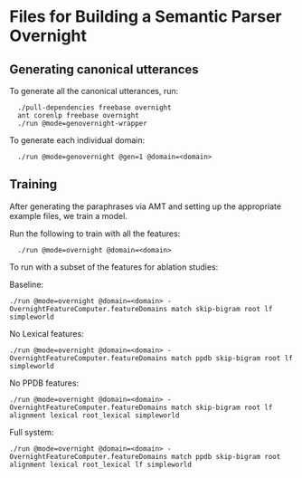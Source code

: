 # Files for Building a Semantic Parser Overnight

## Generating canonical utterances

To generate all the canonical utterances, run:

      ./pull-dependencies freebase overnight
      ant corenlp freebase overnight
      ./run @mode=genovernight-wrapper

To generate each individual domain:

      ./run @mode=genovernight @gen=1 @domain=<domain>

## Training

After generating the paraphrases via AMT and setting up the appropriate example
files, we train a model.

Run the following to train with all the features:

      ./run @mode=overnight @domain=<domain>

To run with a subset of the features for ablation studies:

Baseline:

    ./run @mode=overnight @domain=<domain> -OvernightFeatureComputer.featureDomains match skip-bigram root lf simpleworld

No Lexical features:

    ./run @mode=overnight @domain=<domain> -OvernightFeatureComputer.featureDomains match ppdb skip-bigram root lf simpleworld

No PPDB features:

    ./run @mode=overnight @domain=<domain> -OvernightFeatureComputer.featureDomains match skip-bigram root lf alignment lexical root_lexical simpleworld

Full system:

    ./run @mode=overnight @domain=<domain> -OvernightFeatureComputer.featureDomains match ppdb skip-bigram root alignment lexical root_lexical lf simpleworld
